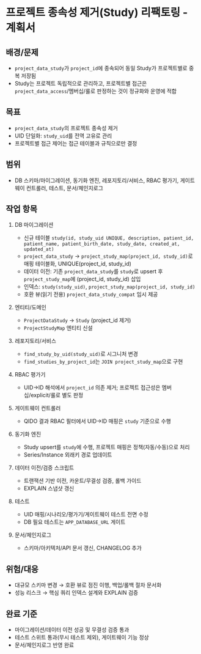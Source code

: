# 프로젝트 종속성 제거(Study) 리팩토링 - 계획서

## 배경/문제
- `project_data_study`가 `project_id`에 종속되어 동일 Study가 프로젝트별로 중복 저장됨
- Study는 프로젝트 독립적으로 관리하고, 프로젝트별 접근은 `project_data_access`/멤버십/룰로 판정하는 것이 정규화와 운영에 적합

## 목표
- `project_data_study`의 프로젝트 종속성 제거
- UID 단일화: `study_uid`를 전역 고유로 관리
- 프로젝트별 접근 제어는 접근 테이블과 규칙으로만 결정

## 범위
- DB 스키마/마이그레이션, 동기화 엔진, 레포지토리/서비스, RBAC 평가기, 게이트웨이 컨트롤러, 테스트, 문서/체인지로그

## 작업 항목
1. DB 마이그레이션
   - 신규 테이블 `study(id, study_uid UNIQUE, description, patient_id, patient_name, patient_birth_date, study_date, created_at, updated_at)`
   - `project_data_study` → `project_study_map(project_id, study_id)`로 매핑 테이블화, UNIQUE(project_id, study_id)
   - 데이터 이전: 기존 `project_data_study`를 `study`로 upsert 후 `project_study_map`에 (project_id, study_id) 삽입
   - 인덱스: `study(study_uid)`, `project_study_map(project_id, study_id)`
   - 호환 뷰(읽기 전용) `project_data_study_compat` 임시 제공

2. 엔티티/도메인
   - `ProjectDataStudy` → `Study` (project_id 제거)
   - `ProjectStudyMap` 엔티티 신설

3. 레포지토리/서비스
   - `find_study_by_uid(study_uid)`로 시그니처 변경
   - `find_studies_by_project_id`는 `JOIN project_study_map`으로 구현

4. RBAC 평가기
   - UID→ID 해석에서 `project_id` 의존 제거; 프로젝트 접근성은 멤버십/explicit/룰로 별도 판정

5. 게이트웨이 컨트롤러
   - QIDO 결과 RBAC 필터에서 UID→ID 매핑은 `study` 기준으로 수행

6. 동기화 엔진
   - Study upsert를 `study`에 수행, 프로젝트 매핑은 정책(자동/수동)으로 처리
   - Series/Instance 외래키 경로 업데이트

7. 데이터 이전/검증 스크립트
   - 트랜잭션 기반 이전, 카운트/무결성 검증, 롤백 가이드
   - EXPLAIN 스냅샷 갱신

8. 테스트
   - UID 매핑/시나리오/평가기/게이트웨이 테스트 전면 수정
   - DB 필요 테스트는 `APP_DATABASE_URL` 게이트

9. 문서/체인지로그
   - 스키마/아키텍처/API 문서 갱신, CHANGELOG 추가

## 위험/대응
- 대규모 스키마 변경 → 호환 뷰로 점진 이행, 백업/롤백 절차 문서화
- 성능 리스크 → 핵심 쿼리 인덱스 설계와 EXPLAIN 검증

## 완료 기준
- 마이그레이션/데이터 이전 성공 및 무결성 검증 통과
- 테스트 스위트 통과(무시 테스트 제외), 게이트웨이 기능 정상
- 문서/체인지로그 반영 완료



